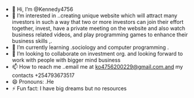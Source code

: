 - 👋 Hi, I’m @Kennedy4756
- 👀 I’m interested in ..creating unique website which will attract many investors in such a way that two or more investors can join their effort together, invest, have a private meeting on the website and also watch business related videos, and play programming games to enhance their business skills  ,.
- 🌱 I’m currently learning .sociology and computer programming .
- 💞️ I’m looking to collaborate on investment org. and looking forward to work with people with bigger mind business 
- 📫 How to reach me ..email me at ko4756200229@gmail.com.and my contacts +254793673517
- 😄 Pronouns: .He
- ⚡ Fun fact: I have big dreams but no resources 

<!---
Kennedy4756/Kennedy4756 is a ✨ special ✨ repository because its `README.md` (this file) appears on your GitHub profile.
You can click the Preview link to take a look at your changes.
--->
